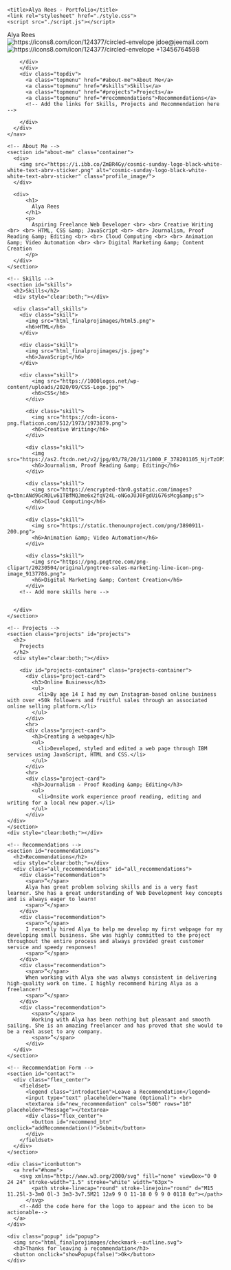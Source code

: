 <!DOCTYPE html><html><head>
    <title>Alya Rees - Portfolio</title>
    <link rel="stylesheet" href="./style.css">
    <script src="./script.js"></script>
  </head>
  <body>
    <!-- Navigation Bar -->
    <nav>
      <div id="home">
        <div class="profile_name">
          Alya Rees
          <div class="contact_info">
            <img src="html_finalprojimages/envelope.png" alt="https://icons8.com/icon/124377/circled-envelope">
          jdoe@jeemail.com
        </div>
        <div style="clear:both;"></div>
        <div class="contact_info">
          <img src="html_finalprojimages/phone.png" alt="https://icons8.com/icon/124377/circled-envelope">
          +13456764598

        </div>
        </div>
        <div class="topdiv">
          <a class="topmenu" href="#about-me">About Me</a>
          <a class="topmenu" href="#skills">Skills</a>
          <a class="topmenu" href="#projects">Projects</a>
          <a class="topmenu" href="#recommendations">Recommendations</a>
          <!-- Add the links for Skills, Projects and Recommendation here -->

        </div>
      </div>    
    </nav>

    <!-- About Me -->
    <section id="about-me" class="container">
      <div>
        <img src="https://i.ibb.co/ZmBR4Gy/cosmic-sunday-logo-black-white-white-text-abrv-sticker.png" alt="cosmic-sunday-logo-black-white-white-text-abrv-sticker" class="profile_image/">
      </div>

      <div>
          <h1>
            Alya Rees
          </h1>
          <p>
            Aspiring Freelance Web Developer <br> <br> Creative Writing <br> <br> HTML, CSS &amp; JavaScript <br> <br> Journalism, Proof Reading &amp; Editing <br> <br> Cloud Computing <br> <br> Animation &amp; Video Automation <br> <br> Digital Marketing &amp; Content Creation 
          </p>
      </div>
    </section>
              
    <!-- Skills -->
    <section id="skills">
      <h2>Skills</h2>
      <div style="clear:both;"></div>

      <div class="all_skills">
        <div class="skill">
          <img src="html_finalprojimages/html5.png">
          <h6>HTML</h6>
        </div>  

        <div class="skill">
          <img src="html_finalprojimages/js.jpeg">
          <h6>JavaScript</h6>
        </div>  

        <div class="skill">
            <img src="https://1000logos.net/wp-content/uploads/2020/09/CSS-Logo.jpg">
            <h6>CSS</h6>
          </div> 

          <div class="skill">
            <img src="https://cdn-icons-png.flaticon.com/512/1973/1973879.png">
            <h6>Creative Writing</h6>
          </div>  

          <div class="skill">
            <img src="https://as2.ftcdn.net/v2/jpg/03/78/20/11/1000_F_378201105_NjrTzOP3Upq9zQ7EtT7kXC9Fft6cSTbg.jpg">
            <h6>Journalism, Proof Reading &amp; Editing</h6>
          </div>
          
          <div class="skill">
            <img src="https://encrypted-tbn0.gstatic.com/images?q=tbn:ANd9GcR0Lv61TBfMQJme6x2fqV24L-oNGoJUJ0FgdUiG76sMcg&amp;s">
            <h6>Cloud Computing</h6>
          </div> 

          <div class="skill">
            <img src="https://static.thenounproject.com/png/3890911-200.png">
            <h6>Animation &amp; Video Automation</h6>
          </div> 

          <div class="skill">
            <img src="https://png.pngtree.com/png-clipart/20230504/original/pngtree-sales-marketing-line-icon-png-image_9137786.png">
            <h6>Digital Marketing &amp; Content Creation</h6>
          </div> 
        <!-- Add more skills here -->


      </div>
    </section>
          
    <!-- Projects -->
    <section class="projects" id="projects">
      <h2>
        Projects
      </h2>
      <div style="clear:both;"></div>

        <div id="projects-container" class="projects-container">
          <div class="project-card">
            <h3>Online Business</h3>
            <ul>
              <li>By age 14 I had my own Instagram-based online business with over +50k followers and fruitful sales through an associated online selling platform.</li>
            </ul>
          </div>
          <hr>
          <div class="project-card">
            <h3>Creating a webpage</h3>
            <ul>
              <li>Developed, styled and edited a web page through IBM services using JavaScript, HTML and CSS.</li>
            </ul>
          </div>
          <hr>
          <div class="project-card">
            <h3>Journalism - Proof Reading &amp; Editing</h3>
            <ul>
              <li>Onsite work experience proof reading, editing and writing for a local new paper.</li>
            </ul>
          </div>
    </div>
    </section>
    <div style="clear:both;"></div>

    <!-- Recommendations -->
    <section id="recommendations">
      <h2>Recommendations</h2>
      <div style="clear:both;"></div>
      <div class="all_recommendations" id="all_recommendations">
        <div class="recommendation">
          <span>“</span>
          Alya has great problem solving skills and is a very fast learner. She has a great understanding of Web Development key concepts and is always eager to learn!
          <span>”</span>
        </div>
        <div class="recommendation">
          <span>“</span>
          I recently hired Alya to help me develop my first webpage for my developing small business. She was highly committed to the project throughout the entire process and always provided great customer service and speedy responses!
          <span>”</span>
        </div>
        <div class="recommendation">
          <span>“</span>
          When working with Alya she was always consistent in delivering high-quality work on time. I highly recommend hiring Alya as a freelancer!
          <span>”</span>
        </div>
        <div class="recommendation">
            <span>“</span>
            Working with Alya has been nothing but pleasant and smooth sailing. She is an amazing freelancer and has proved that she would to be a real asset to any company.
            <span>”</span>
          </div>
      </div>
    </section>

    <!-- Recommendation Form -->
    <section id="contact">
      <div class="flex_center">
        <fieldset>
          <legend class="introduction">Leave a Recommendation</legend>          
          <input type="text" placeholder="Name (Optional)"> <br>
          <textarea id="new_recommendation" cols="500" rows="10" placeholder="Message"></textarea>
          <div class="flex_center">
            <button id="recommend_btn" onclick="addRecommendation()">Submit</button>
          </div>
        </fieldset>
      </div>
    </section>

    <div class="iconbutton">
      <a href="#home">
        <svg xmlns="http://www.w3.org/2000/svg" fill="none" viewBox="0 0 24 24" stroke-width="1.5" stroke="white" width="63px">
            <path stroke-linecap="round" stroke-linejoin="round" d="M15 11.25l-3-3m0 0l-3 3m3-3v7.5M21 12a9 9 0 11-18 0 9 9 0 0118 0z"></path>
          </svg>
        <!--Add the code here for the logo to appear and the icon to be actionable-->
      </a>
    </div>

    <div class="popup" id="popup">
      <img src="html_finalprojimages/checkmark--outline.svg">
      <h3>Thanks for leaving a recommendation</h3>
      <button onclick="showPopup(false)">Ok</button>
    </div>
  

</body>
</html>
